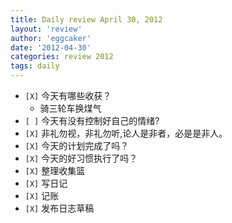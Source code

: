 ```yaml
---
title: Daily review April 30, 2012 
layout: 'review'
author: 'eggcaker'
date: '2012-04-30'
categories: review 2012
tags: daily
---
```



  * `[X]` 今天有哪些收获？ 
    * 骑三轮车换煤气 
  * `[ ]` 今天有没有控制好自己的情绪? 
  * `[X]` 非礼勿视，非礼勿听,论人是非者，必是是非人。 
  * `[X]` 今天的计划完成了吗？ 
  * `[X]` 今天的好习惯执行了吗？ 
  * `[X]` 整理收集篮 
  * `[X]` 写日记 
  * `[X]` 记账 
  * `[X]` 发布日志草稿 

